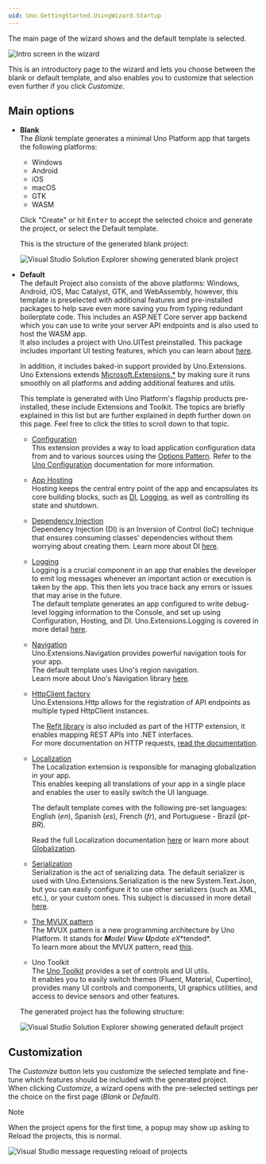 ```yaml
---
uid: Uno.GettingStarted.UsingWizard.Startup
---
```


The main page of the wizard shows and the default template is selected.

![Intro screen in the wizard](assets/intro.jpg)

This is an introductory page to the wizard and lets you choose between the blank or default template, and also enables you to customize that selection even further if you click *Customize*.

## Main options

- **Blank**  
    The *Blank* template generates a minimal Uno Platform app that targets the following platforms:  
    - Windows
    - Android
    - iOS
    - macOS
    - GTK
    - WASM

    Click "Create" or hit <kbd>Enter</kbd> to accept the selected choice and generate the project, or select the Default template.

    This is the structure of the generated blank project:

    ![Visual Studio Solution Explorer showing generated blank project](assets/blank-project-structure.jpg)    

- **Default**  
    The default Project also consists of the above platforms: Windows, Android, iOS, Mac Catalyst, GTK, and WebAssembly, however, this template is preselected with additional features and pre-installed packages to help save even more saving you from typing redundant boilerplate code.
    This includes an ASP.NET Core server app backend which you can use to write your server API endpoints and is also used to host the WASM app.  
    It also includes a project with Uno.UITest preinstalled. This package includes important UI testing features, which you can learn about [here](xref:Uno.UITest.GetStarted).  

    In addition, it includes baked-in support provided by Uno.Extensions. Uno Extensions extends [Microsoft.Extensions.*](https://learn.microsoft.com/en-us/dotnet/standard/runtime-libraries-overview#extensions-to-the-runtime-libraries) by making sure it runs smoothly on all platforms and adding additional features and utils.

    This template is generated with Uno Platform's flagship products pre-installed, these include Extensions and Toolkit.
    The topics are briefly explained in this list but are further explained in depth further down on this page. Feel free to click the titles to scroll down to that topic.

    - [Configuration](#configuration)  
        This extension provides a way to load application configuration data from and to various sources using the [Options Pattern](https://learn.microsoft.com/en-us/dotnet/core/extensions/options).
        Refer to the [Uno Configuration](xref:Overview.Configuration) documentation for more information.

    - [App Hosting](#app-hosting)  
        Hosting keeps the central entry point of the app and encapsulates its core building blocks, such as [DI](#dependency-injection), [Logging](#logging), as well as controlling its state and shutdown.

    - [Dependency Injection](#dependency-injection)  
        Dependency Injection (DI) is an Inversion of Control (IoC) technique that ensures consuming classes' dependencies without them worrying about creating them.
        Learn more about DI [here](xref:Overview.DependencyInjection).

    - [Logging](#logging)  
        Logging is a crucial component in an app that enables the developer to emit log messages whenever an important action or execution is taken by the app. This then lets you trace back any errors or issues that may arise in the future.  
        The default template generates an app configured to write debug-level logging information to the Console, and set up using Configuration, Hosting, and DI.
        Uno.Extensions.Logging is covered in more detail [here](xref:Overview.Logging).

    - [Navigation](#navigation)  
        Uno.Extensions.Navigation provides powerful navigation tools for your app.  
        The default template uses Uno's region navigation.  
        Learn more about Uno's Navigation library [here](xref:Overview.Navigation).

    - [HttpClient factory](#http)  
        Uno.Extensions.Http allows for the registration of API endpoints as multiple typed HttpClient instances.

        The [Refit library](https://github.com/reactiveui/refit) is also included as part of the HTTP extension, it enables mapping REST APIs into .NET interfaces.  
        For more documentation on HTTP requests, [read the documentation](xref:Overview.Http).  

    - [Localization](#localization)  
        The Localization extension is responsible for managing globalization in your app.  
        This enables keeping all translations of your app in a single place and enables the user to easily switch the UI language.

        The default template comes with the following pre-set languages: English (*en*), Spanish (*es*), French (*fr*), and Portuguese - Brazil (*pt-BR*).

        Read the full Localization documentation [here](xref:Overview.Localization) or learn more about [Globalization](https://learn.microsoft.com/en-us/dotnet/core/extensions/globalization).

    - [Serialization](#serialization)  
        Serialization is the act of serializing data. The default serializer is used with Uno.Extensions.Serialization is the new System.Text.Json, but you can easily configure it to use other serializers (such as XML, etc.), or your custom ones.
        This subject is discussed in more detail [here](xref:Overview.Serialization).

    - [The MVUX pattern](#mvux)  
        The MVUX pattern is a new programming architecture by Uno Platform. It stands for ***M**odel **V**iew **U**pdate e**X**tended*.  
        To learn more about the MVUX pattern, read [this](xref:Overview.Mvux.Overview).

    - Uno Toolkit  
        The [Uno Toolkit](https://platform.uno/uno-toolkit) provides a set of controls and UI utils.  
        It enables you to easily switch themes (Fluent, Material, Cupertino), provides many UI controls and components, UI graphics utilities, and access to device sensors and other features.  

    The generated project has the following structure:
    
    ![Visual Studio Solution Explorer showing generated default project](assets/default-project-structure.jpg)

## Customization
                    
The *Customize* button lets you customize the selected template and fine-tune which features should be included with the generated project.  
When clicking *Customize*, a wizard opens with the pre-selected settings per the choice on the first page (*Blank* or *Default*).

> [!NOTE]  
> When the project opens for the first time, a popup may show up asking to Reload the projects, this is normal.
>
> ![Visual Studio message requesting reload of projects](assets/reload-projects.jpg)
